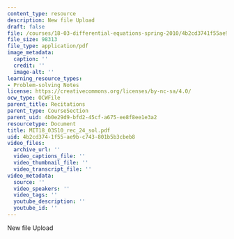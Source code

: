 ```yaml
---
content_type: resource
description: New file Upload
draft: false
file: /courses/18-03-differential-equations-spring-2010/4b2cd3741f55ae9bc743801b5b3cbeb8_MIT18_03S10_rec_24_sol.pdf
file_size: 98313
file_type: application/pdf
image_metadata:
  caption: ''
  credit: ''
  image-alt: ''
learning_resource_types:
- Problem-solving Notes
license: https://creativecommons.org/licenses/by-nc-sa/4.0/
ocw_type: OCWFile
parent_title: Recitations
parent_type: CourseSection
parent_uid: 4b0e29d9-bfd2-45cf-a675-ee8f8ee1e3a2
resourcetype: Document
title: MIT18_03S10_rec_24_sol.pdf
uid: 4b2cd374-1f55-ae9b-c743-801b5b3cbeb8
video_files:
  archive_url: ''
  video_captions_file: ''
  video_thumbnail_file: ''
  video_transcript_file: ''
video_metadata:
  source: ''
  video_speakers: ''
  video_tags: ''
  youtube_description: ''
  youtube_id: ''
---
```

New file Upload